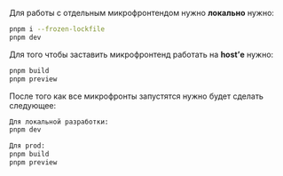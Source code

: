 Для работы с отдельным микрофронтендом нужно **локально** нужно:

```bash
pnpm i --frozen-lockfile
pnpm dev
```

Для того чтобы заставить микрофронтенд работать на **host’е** нужно: 

```bash
pnpm build
pnpm preview
```

После того как все микрофронты запустятся нужно будет сделать следующее:

```bash
Для локальной разработки:
pnpm dev

Для prod:
pnpm build
pnpm preview
```
